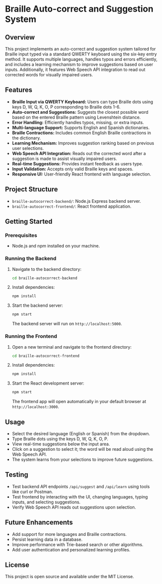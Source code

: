 # Braille Auto-correct and Suggestion System

## Overview

This project implements an auto-correct and suggestion system tailored for Braille input typed via a standard QWERTY keyboard using the six-key entry method. It supports multiple languages, handles typos and errors efficiently, and includes a learning mechanism to improve suggestions based on user inputs. Additionally, it features Web Speech API integration to read out corrected words for visually impaired users.

## Features

- **Braille Input via QWERTY Keyboard:** Users can type Braille dots using keys D, W, Q, K, O, P corresponding to Braille dots 1-6.
- **Auto-correct and Suggestions:** Suggests the closest possible word based on the entered Braille pattern using Levenshtein distance.
- **Error Handling:** Efficiently handles typos, missing, or extra inputs.
- **Multi-language Support:** Supports English and Spanish dictionaries.
- **Braille Contractions:** Includes common English Braille contractions in the dictionary.
- **Learning Mechanism:** Improves suggestion ranking based on previous user selections.
- **Web Speech API Integration:** Reads out the corrected word after a suggestion is made to assist visually impaired users.
- **Real-time Suggestions:** Provides instant feedback as users type.
- **Input Validation:** Accepts only valid Braille keys and spaces.
- **Responsive UI:** User-friendly React frontend with language selection.

## Project Structure

- `braille-autocorrect-backend/`: Node.js Express backend server.
- `braille-autocorrect-frontend/`: React frontend application.

## Getting Started

### Prerequisites

- Node.js and npm installed on your machine.

### Running the Backend

1. Navigate to the backend directory:

   ```bash
   cd braille-autocorrect-backend
   ```

2. Install dependencies:

   ```bash
   npm install
   ```

3. Start the backend server:

   ```bash
   npm start
   ```

   The backend server will run on `http://localhost:5000`.

### Running the Frontend

1. Open a new terminal and navigate to the frontend directory:

   ```bash
   cd braille-autocorrect-frontend
   ```

2. Install dependencies:

   ```bash
   npm install
   ```

3. Start the React development server:

   ```bash
   npm start
   ```

   The frontend app will open automatically in your default browser at `http://localhost:3000`.

## Usage

- Select the desired language (English or Spanish) from the dropdown.
- Type Braille dots using the keys D, W, Q, K, O, P.
- View real-time suggestions below the input area.
- Click on a suggestion to select it; the word will be read aloud using the Web Speech API.
- The system learns from your selections to improve future suggestions.

## Testing

- Test backend API endpoints `/api/suggest` and `/api/learn` using tools like curl or Postman.
- Test frontend by interacting with the UI, changing languages, typing inputs, and selecting suggestions.
- Verify Web Speech API reads out suggestions upon selection.

## Future Enhancements

- Add support for more languages and Braille contractions.
- Persist learning data in a database.
- Improve performance with Trie-based search or other algorithms.
- Add user authentication and personalized learning profiles.

## License

This project is open source and available under the MIT License.
